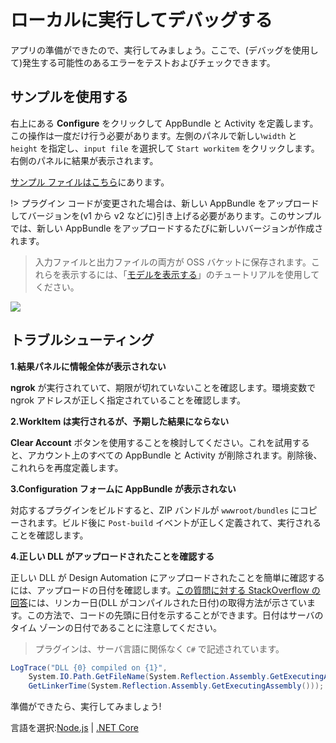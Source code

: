 # ローカルに実行してデバッグする

アプリの準備ができたので、実行してみましょう。ここで、(デバッグを使用して)発生する可能性のあるエラーをテストおよびチェックできます。

## サンプルを使用する

右上にある **Configure** をクリックして AppBundle と Activity を定義します。この操作は一度だけ行う必要があります。左側のパネルで新しい`width` と `height` を指定し、`input file` を選択して `Start workitem` をクリックします。右側のパネルに結果が表示されます。

[サンプル ファイルはこちら](https://github.com/Developer-Autodesk/learn.forge.designautomation/tree/master/sample%20files)にあります。

!> プラグイン コードが変更された場合は、新しい AppBundle をアップロードしてバージョンを(v1 から v2 などに)引き上げる必要があります。このサンプルでは、新しい AppBundle をアップロードするたびに新しいバージョンが作成されます。

> 入力ファイルと出力ファイルの両方が OSS バケットに保存されます。これらを表示するには、「[モデルを表示する](/ja-JP/tutorials/viewmodels)」のチュートリアルを使用してください。

![](_media/tutorials/run_sample_modifymodels.gif)

## トラブルシューティング

**1\.結果パネルに情報全体が表示されない**

**ngrok** が実行されていて、期限が切れていないことを確認します。環境変数で ngrok アドレスが正しく指定されていることを確認します。

**2\.WorkItem は実行されるが、予期した結果にならない**

**Clear Account** ボタンを使用することを検討してください。これを試用すると、アカウント上のすべての AppBundle と Activity が削除されます。削除後、これれらを再度定義します。

**3\.Configuration フォームに AppBundle が表示されない**

対応するプラグインをビルドすると、ZIP バンドルが `wwwroot/bundles` にコピーされます。ビルド後に `Post-build` イベントが正しく定義されて、実行されることを確認します。

**4\.正しい DLL がアップロードされたことを確認する**

正しい DLL が Design Automation にアップロードされたことを簡単に確認するには、アップロードの日付を確認します。[この質問に対する StackOverflow の回答](https://stackoverflow.com/a/1600990)には、リンカー日(DLL がコンパイルされた日付)の取得方法が示さています。この方法で、コードの先頭に日付を示することができます。日付はサーバのタイム ゾーンの日付であることに注意してください。

> プラグインは、サーバ言語に関係なく `C#` で記述されています。
 
```csharp
LogTrace("DLL {0} compiled on {1}",
    System.IO.Path.GetFileName(System.Reflection.Assembly.GetExecutingAssembly().Location),
    GetLinkerTime(System.Reflection.Assembly.GetExecutingAssembly()));
```

準備ができたら、実行してみましょう!

言語を選択:[Node.js](/ja-JP/environment/rundebug/nodejs_da) | [.NET Core](/ja-JP/environment/rundebug/netcore)